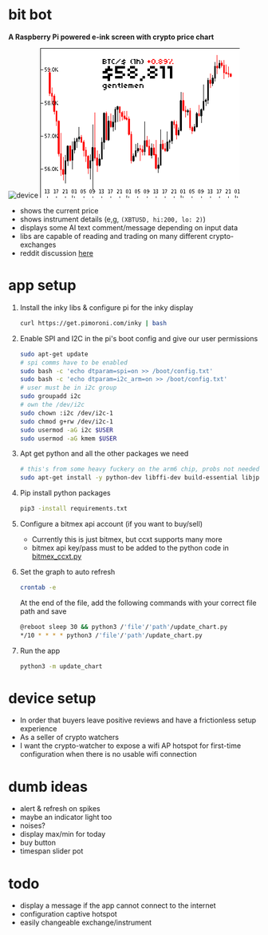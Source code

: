 # bit bot
**A Raspberry Pi powered e-ink screen with crypto price chart**

![device](bit-bot.jpg)
![screenshot](last_display.png)

 - shows the current price
 - shows instrument details (e,g, ```(XBTUSD, hi:200, lo: 2)```)
 - displays some AI text comment/message depending on input data
 - libs are capable of reading and trading on many different crypto-exchanges
 - reddit discussion [here](https://www.reddit.com/r/raspberry_pi/comments/mrne5p/my_eink_cryptowatcher/) 


# app setup
1. Install the inky libs & configure pi for the inky display
    ```sh
    curl https://get.pimoroni.com/inky | bash
    ```

2. Enable SPI and I2C in the pi's boot config and give our user permissions
    ```sh
    sudo apt-get update
    # spi comms have to be enabled
    sudo bash -c 'echo dtparam=spi=on >> /boot/config.txt'
    sudo bash -c 'echo dtparam=i2c_arm=on >> /boot/config.txt'
    # user must be in i2c group
    sudo groupadd i2c 
    # own the /dev/i2c
    sudo chown :i2c /dev/i2c-1
    sudo chmod g+rw /dev/i2c-1
    sudo usermod -aG i2c $USER
    sudo usermod -aG kmem $USER
    ```   

3. Apt get python and all the other packages we need
    ```sh
    # this's from some heavy fuckery on the arm6 chip, probs not needed now
    sudo apt-get install -y python-dev libffi-dev build-essential libjpeg62 libopenjp2-7-dev libatlas-base-dev python3-pip
    ```

4. Pip install python packages
    ```sh
    pip3 -install requirements.txt
    ```

5. Configure a bitmex api account (if you want to buy/sell)
    - Currently this is just bitmex, but ccxt supports many more
    - bitmex api key/pass must to be added to the python code in [bitmex_ccxt.py](bitmex_ccxt.py)

6. Set the graph to auto refresh
   ```sh
   crontab -e
   ```
   At the end of the file, add the following commands with your correct file path and save
   ```sh
   @reboot sleep 30 && python3 /'file'/'path'/update_chart.py
   */10 * * * * python3 /'file'/'path'/update_chart.py
   ```
   
7. Run the app
    ```sh
    python3 -m update_chart
    ```

# device setup
 - In order that buyers leave positive reviews and have a frictionless setup experience
 - As a seller of crypto watchers
 - I want the crypto-watcher to expose a wifi AP hotspot for first-time configuration when there is no usable wifi connection




# dumb ideas
 - alert & refresh on spikes
 - maybe an indicator light too
 - noises?
 - display max/min for today
 - buy button
 - timespan slider pot


# todo
 - display a message if the app cannot connect to the internet
 - configuration captive hotspot
 - easily changeable exchange/instrument
 
